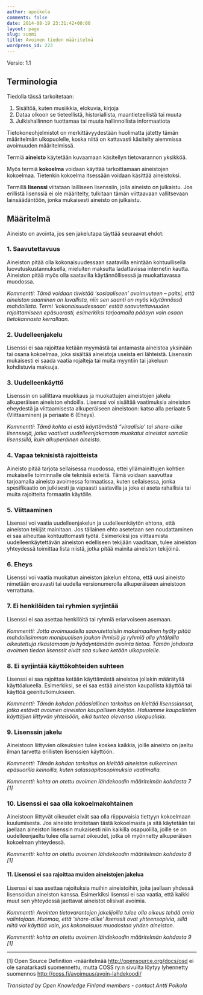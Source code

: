 ```yaml
---
author: apoikola
comments: false
date: 2014-08-19 23:31:42+00:00
layout: page
slug: suomi
title: Avoimen tiedon määritelmä
wordpress_id: 223
---
```


Versio: 1.1

## Terminologia

Tiedolla tässä tarkoitetaan:

  1.	Sisältöä, kuten musiikkia, elokuvia, kirjoja
  2.	Dataa olkoon se tieteellistä, historiallista, maantieteellistä tai muuta
  3.	Julkishallinnon tuottamaa tai muuta hallinnollista informaatiota

Tietokoneohjelmistot on merkittävyydestään huolimatta jätetty tämän määritelmän ulkopuolelle, koska niitä on kattavasti käsitelty aiemmissa avoimuuden määritelmissä.

Termiä **aineisto** käytetään kuvaamaan käsitellyn tietovarannon yksikköä.

Myös termiä **kokoelma** voidaan käyttää tarkoittamaan aineistojen kokoelmaa. Tietenkin kokoelma itsessään voidaan käsittää aineistoksi.

Termillä **lisenssi** viitataan lailliseen lisenssiin, jolla aineisto on julkaistu. Jos erillistä lisenssiä ei ole määritelty, tulkitaan tämän viittaavaan vallitsevaan lainsäädäntöön, jonka mukaisesti aineisto on julkaistu.

## Määritelmä

Aineisto on avointa, jos sen jakelutapa täyttää seuraavat ehdot:

### 1. Saavutettavuus

Aineiston pitää olla kokonaisuudessaan saatavilla enintään kohtuullisella luovutuskustannuksella, mieluiten maksutta ladattavissa internetin kautta. Aineiston pitää myös olla saatavilla käytännöllisessä ja muokattavassa muodossa.

*Kommentti: Tämä voidaan tiivistää ‘sosiaaliseen’ avoimuuteen – paitsi, että aineiston saaminen on luvallista, niin sen saanti on myös käytännössä mahdollista. Termi ‘kokonaisuudessaan’ estää saavutettavuuden rajoittamiseen epäsuorasti, esimerkiksi tarjoamalla pääsyn vain osaan tietokannasta kerrallaan.*

### 2. Uudelleenjakelu

Lisenssi ei saa rajoittaa ketään myymästä tai antamasta aineistoa yksinään tai osana kokoelmaa, joka sisältää aineistoja useista eri lähteistä. Lisenssin mukaisesti ei saada vaatia rojalteja tai muita myyntiin tai jakeluun kohdistuvia maksuja.

### 3. Uudelleenkäyttö

Lisenssin on sallittava muokkaus ja muokattujen aineistojen jakelu alkuperäisen aineiston ehdoilla. Lisenssi voi sisältää vaatimuksia aineiston eheydestä ja viittaamisesta alkuperäiseen aineistoon: katso alla periaate 5 (Viittaaminen) ja periaate 6 (Eheys).

*Kommentti: Tämä kohta ei estä käyttämästä “viraalisia’ tai share-alike lisenssejä, jotka vaativat uudelleenjakamaan muokatut aineistot samalla lisenssillä, kuin alkuperäinen aineisto.*

### 4. Vapaa teknisistä rajoitteista

Aineisto pitää tarjota sellaisessa muodossa, ettei yllämainittujen kohtien mukaiselle toiminnalle ole teknisiä esteitä. Tämä voidaan saavuttaa tarjoamalla aineisto avoimessa formaatissa, kuten sellaisessa, jonka spesifikaatio on julkisesti ja vapaasti saatavilla ja joka ei aseta rahallisia tai muita rajoitteita formaatin käytölle.

### 5. Viittaaminen

Lisenssi voi vaatia uudelleenjakelun ja uudelleenkäytön ehtona, että aineiston tekijät mainitaan. Jos tällainen ehto asetetaan sen noudattaminen ei saa aiheuttaa kohtuuttomasti työtä. Esimerkiksi jos viittaamista uudelleenkäytettävän aineiston edelliseen tekijään vaaditaan, tulee aineiston yhteydessä toimittaa lista niistä, jotka pitää mainita aineiston tekijöinä.

### 6. Eheys

Lisenssi voi vaatia muokatun aineiston jakelun ehtona, että uusi aineisto nimetään eroavasti tai uudella versionumerolla alkuperäiseen aineistoon verrattuna.

### 7. Ei henkilöiden tai ryhmien syrjintää

Lisenssi ei saa asettaa henkilöitä tai ryhmiä eriarvoiseen asemaan.

*Kommentti: Jotta avoimuudella saavutettaisiin maksimaalinen hyöty pitää mahdollisimman monipuolisen joukon ihmisiä ja ryhmiä olla yhtälailla oikeutettuja rikastamaan ja hyödyntämään avointa tietoa. Tämän johdosta avoimen tiedon lisenssit eivät saa sulkea ketään ulkopuolelle.*

### 8. Ei syrjintää käyttökohteiden suhteen

Lisenssi ei saa rajoittaa ketään käyttämästä aineistoa jollakin määrätyllä käyttöalueella. Esimerkiksi, se ei saa estää aineiston kaupallista käyttöä tai käyttöä geenitutkimukseen.

*Kommentti: Tämän kohdan pääasiallinen tarkoitus on kieltää lisenssiansat, jotka estävät avoimen aineiston kaupallisen käytön. Haluamme kaupallisten käyttäjien liittyvän yhteisöön, eikä tuntea olevansa ulkopuolisia.*

### 9. Lisenssin jakelu

Aineistoon liittyvien oikeuksien tulee koskea kaikkia, joille aineisto on jaeltu ilman tarvetta erillisten lisenssien käyttöön.

*Kommentti: Tämän kohdan tarkoitus on kieltää aineiston sulkeminen epäsuorilla keinoilla, kuten salassapitosopimuksia vaatimalla.*

*Kommentti: kohta on otettu avoimen lähdekoodin määritelmän kohdasta 7 [1]* 


### 10. Lisenssi ei saa olla kokoelmakohtainen

Aineistoon liittyvät oikeudet eivät saa olla riippuvaisia tiettyyn kokoelmaan kuulumisesta. Jos aineisto irroitetaan tästä kokoelmasta ja sitä käytetään tai jaellaan aineiston lisenssin mukaisesti niin kaikilla osapuolilla, joille se on uudelleenjaeltu tulee olla samat oikeudet, jotka oli myönnetty alkuperäisen kokoelman yhteydessä.

*Kommentti: kohta on otettu avoimen lähdekoodin määritelmän kohdasta 8 [1]*


#### 11. Lisenssi ei saa rajoittaa muiden aineistojen jakelua

Lisenssi ei saa asettaa rajoituksia muihin aineistoihin, joita jaellaan yhdessä lisensoidun aineiston kanssa. Esimerkiksi lisenssi ei saa vaatia, että kaikki muut sen yhteydessä jaettavat aineistot olisivat avoimia.

*Kommentti: Avointen tietovarantojen jakelijoilla tulee olla oikeus tehdä omia valintojaan. Huomaa, että ‘share-alike’ lisenssit ovat yhteensopivia, sillä niitä voi käyttää vain, jos kokonaisuus muodostaa yhden aineiston.*

*Kommentti: kohta on otettu avoimen lähdekoodin määritelmän kohdasta 9 [1]*


-----
[1] Open Source Definition -määritelmää http://opensource.org/docs/osd ei ole sanatarkasti suomennettu, mutta COSS ry:n sivuilta löytyy lyhennetty suomennos http://coss.fi/avoimuus/avoin-lahdekoodi/



*Translated by Open Knowledge Finland members - contact Antti Poikola*

